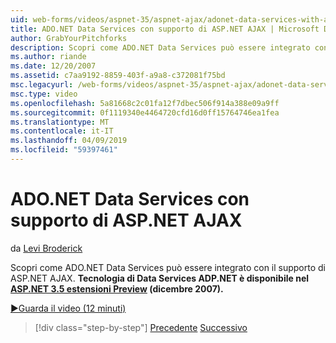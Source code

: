 ```yaml
---
uid: web-forms/videos/aspnet-35/aspnet-ajax/adonet-data-services-with-aspnet-ajax-support
title: ADO.NET Data Services con supporto di ASP.NET AJAX | Microsoft Docs
author: GrabYourPitchforks
description: Scopri come ADO.NET Data Services può essere integrato con il supporto di ASP.NET AJAX. Tecnologia di servizi dati ADP.NET è disponibile in E. 3.5 di ASP.NET...
ms.author: riande
ms.date: 12/20/2007
ms.assetid: c7aa9192-8859-403f-a9a8-c372081f75bd
msc.legacyurl: /web-forms/videos/aspnet-35/aspnet-ajax/adonet-data-services-with-aspnet-ajax-support
msc.type: video
ms.openlocfilehash: 5a81668c2c01fa12f7dbec506f914a388e09a9ff
ms.sourcegitcommit: 0f1119340e4464720cfd16d0ff15764746ea1fea
ms.translationtype: MT
ms.contentlocale: it-IT
ms.lasthandoff: 04/09/2019
ms.locfileid: "59397461"
---
```

# <a name="adonet-data-services-with-aspnet-ajax-support"></a>ADO.NET Data Services con supporto di ASP.NET AJAX

da [Levi Broderick](https://github.com/GrabYourPitchforks)

Scopri come ADO.NET Data Services può essere integrato con il supporto di ASP.NET AJAX. **Tecnologia di Data Services ADP.NET è disponibile nel [ASP.NET 3.5 estensioni Preview](https://www.asp.net/downloads/35-sp1#find) (dicembre 2007).**

[&#9654;Guarda il video (12 minuti)](https://channel9.msdn.com/Blogs/ASP-NET-Site-Videos/adonet-data-services-with-aspnet-ajax-support)

> [!div class="step-by-step"]
> [Precedente](aspnet-ajax-a-demonstration-of-aspnet-ajax.md)
> [Successivo](introduction-to-aspnet-ajax-history.md)

